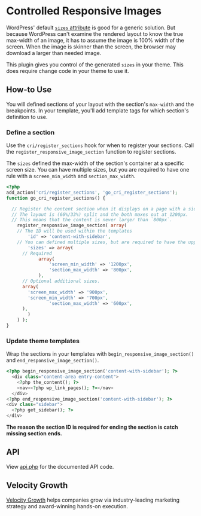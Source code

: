 # Controlled Responsive Images

WordPress' default [`sizes` attribute](https://developer.mozilla.org/en-US/docs/Web/API/HTMLImageElement/sizes) is good for a generic solution.
But because WordPress can't examine the rendered layout to know the true max-width of an image, it has to assume the image is 100% width of the screen.
When the image is skinner than the screen, the browser may download a larger than needed image.

This plugin gives you control of the generated `sizes` in your theme.
This does require change code in your theme to use it.

## How-to Use

You will defined sections of your layout with the section's `max-width` and the breakpoints.
In your template, you'll add template tags for which section's definition to use.

### Define a section

Use the `cri/register_sections` hook for when to register your sections.
Call the `register_responsive_image_section` function to register sections.

The `sizes` defined the max-width of the section's container at a specific screen size.
You can have multiple sizes, but you are required to have one rule with a `screen_min_width` and `section_max_width`.

```php
<?php
add_action('cri/register_sections', 'go_cri_register_sections');
function go_cri_register_sections() {

  // Register the content section when it displays on a page with a sidebar.
  // The layout is (66%/33%) split and the both maxes out at 1200px.
  // This means that the content is never larger than `800px`.
	register_responsive_image_section( array(
    // The ID will be used within the templates
		'id' => 'content-with-sidebar',
    // You can defined multiple sizes, but are required to have the upper bound.
		'sizes' => array(
      // Required
			array(
				'screen_min_width' => '1200px',
				'section_max_width' => '800px',
			),
      // Optional additional sizes.
      array(
        'screen_max_width' => '900px',
        'screen_min_width' => '700px',
				'section_max_width' => '600px',
      ),
		)
	) );
}
```

### Update theme templates
Wrap the sections in your templates with `begin_responsive_image_section()` and `end_responsive_image_section()`.

```php
<?php begin_responsive_image_section('content-with-sidebar'); ?>	
  <div class="content-area entry-content">
    <?php the_content(); ?>
    <nav><?php wp_link_pages(); ?></nav>
  </div>
<?php end_responsive_image_section('content-with-sidebar'); ?>
<div class="sidebar">
  <?php get_sidebar(); ?>
</div>
```

__The reason the section ID is required for ending the section is catch missing section ends.__

## API

View [api.php](./api.php) for the documented API code.

## Velocity Growth

[Velocity Growth](https://velocitygrowth.com/) helps companies grow via industry-leading marketing strategy and award-winning hands-on execution. 